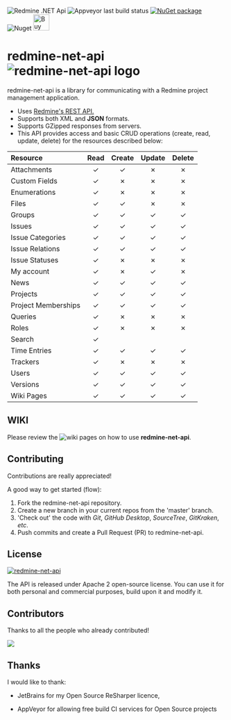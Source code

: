 
![Redmine .NET Api](https://github.com/zapadi/redmine-net-api/workflows/CI%2FCD/badge.svg?branch=master)
![Appveyor last build status](https://ci.appveyor.com/api/projects/status/github/zapadi/redmine-net-api?branch=master&svg=true&passingText=master%20-%20OK&failingText=ups...)
[![NuGet package](https://img.shields.io/nuget/v/redmine-api.svg)](https://www.nuget.org/packages/redmine-api)
![Nuget](https://img.shields.io/nuget/dt/redmine-api)
<a href="https://www.buymeacoffee.com/vXCNnz9" target="_blank"><img src="https://cdn.buymeacoffee.com/buttons/lato-yellow.png" alt="Buy Me A Coffee" height="37" ></a>


# redmine-net-api   ![redmine-net-api logo](https://github.com/zapadi/redmine-net-api/blob/master/logo.png) 

redmine-net-api is a library for communicating with a Redmine project management application.

* Uses [Redmine's REST API.](http://www.redmine.org/projects/redmine/wiki/Rest_api/)
* Supports both XML and **JSON** formats.
* Supports GZipped responses from servers.
* This API provides access and basic CRUD operations (create, read, update, delete) for the resources described below:

| Resource            |  Read   | Create  | Update  | Delete  |
|:--------------------|:-------:|:-------:|:-------:|:-------:|
| Attachments         | &check; | &check; | &cross; | &cross; |
| Custom Fields       | &check; | &cross; | &cross; | &cross; |
| Enumerations        | &check; | &cross; | &cross; | &cross; |
| Files               | &check; | &check; | &cross; | &cross; |
| Groups              | &check; | &check; | &check; | &check; |
| Issues              | &check; | &check; | &check; | &check; |
| Issue Categories    | &check; | &check; | &check; | &check; |
| Issue Relations     | &check; | &check; | &check; | &check; |
| Issue Statuses      | &check; | &cross; | &cross; | &cross; |
| My account          | &check; | &cross; | &check; | &cross; |
| News                | &check; | &check; | &check; | &check; |
| Projects            | &check; | &check; | &check; | &check; |
| Project Memberships | &check; | &check; | &check; | &check; |
| Queries             | &check; | &cross; | &cross; | &cross; |
| Roles               | &check; | &cross; | &cross; | &cross; |
| Search              | &check; |         |         |         |
| Time Entries        | &check; | &check; | &check; | &check; |
| Trackers            | &check; | &cross; | &cross; | &cross; |
| Users               | &check; | &check; | &check; | &check; |
| Versions            | &check; | &check; | &check; | &check; |
| Wiki Pages          | &check; | &check; | &check; | &check; |

## WIKI

Please review the ![wiki](https://github.com/zapadi/redmine-net-api/wiki) pages on how to use **redmine-net-api**.

## Contributing
Contributions are really appreciated!

A good way to get started (flow):

1. Fork the redmine-net-api repository.
2. Create a new branch in your current repos from the 'master' branch.
3. 'Check out' the code with *Git*, *GitHub Desktop*, *SourceTree*, *GitKraken*, *etc*.
4. Push commits and create a Pull Request (PR) to redmine-net-api.

## License
[![redmine-net-api](https://img.shields.io/hexpm/l/plug.svg)]()

The API is released under Apache 2 open-source license. You can use it for both personal and commercial purposes, build upon it and modify it.

## Contributors
Thanks to all the people who already contributed!

<a href="https://github.com/zapadi/redmine-net-api/graphs/contributors">
  <img src="https://contrib.rocks/image?repo=zapadi/redmine-net-api" />
</a>

## Thanks

I would like to thank:

* JetBrains for my Open Source ReSharper licence, 

* AppVeyor for allowing free build CI services for Open Source projects
